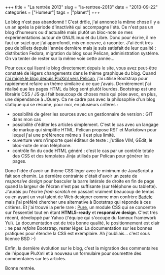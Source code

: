 +++
title = "La rentrée 2013"
slug = "la-rentree-2013"
date = "2013-09-22"
categories = ["Humeur"]
tags = ["planet"]
+++

Le blog n'est pas abandonné ! C'est drôle, j'ai annoncé la même chose il y a
un an après la période d'inactivité qui accompagne l'été. Ce n'est pas un blog
d'humeurs ou d'actualité mais plutôt un bloc-note de mes expérimentations autour
de GNU/Linux et du Libre. Donc pour écrire, il me faut un sujet que j'ai approfondi,
mis en oeuvre, à raconter. J'ai écrit très peu de billets depuis l'année dernière
mais je suis satisfait de leur qualité : distribution Fedora, migration du blog
sous Pelican, administration système. On va tenter de rester sur la même voie
cette année...

Pour ceux qui lisent le blog directement depuis le site, vous avez peut-être
constaté de légers changements dans le thème graphique du blog. Quand [j'ai
migré le blog depuis PluXml vers Pelican](migration-du-blog-sous-pelican.html),
j'ai utilisé Bootstrap pour rapidement refaire un thème similaire à ce que
j'avais. Dernièrement j'ai réalisé que les pages HTML du blog sont plutôt
lourdes. Bootstrap est une librairie CSS / JS qui fait beaucoup de choses mais
qui pèse avec, en plus, une dépendance à JQuery. Ca ne cadre pas avec la philosophie
d'un blog statique qui se résume, pour moi, en plusieurs critères :

*    possibilité de gérer les sources avec un gestionnaire de version : GIT
     dans mon cas
*    possibilité d'éditer les articles simplement. C'est le cas avec un
     langage de markup qui simplifie HTML. Pelican propose RST et Markdown
     pour lequel j'ai une préférence même s'il est plus limité.
*    ouverture vers n'importe quel éditeur de texte : j'utilise VIM, GEdit, le
     bloc-note de mon téléphone.
*    contrôle fin du code HTML généré : c'est le cas par un contrôle totale des
     CSS et des templates Jinja utilisés par Pelican pour générer les pages.


Donc l'idée d'avoir un thème CSS léger avec le minimum de JavaScript a fait son
chemin. La dernière contrainte c'était d'avoir un zeste de *responsive design*
pour basculer la barre latérale de droite en fin de page quand la largeur de l'écran
n'est pas suffisante (sur téléphone ou tablette). J'aurais pu l'écrire *from
scratch* en passant vraiment beaucoup de temps ou en ayant un vrai talent de Web
designer comme mon confrère [Badele](http://blog.jesuislibre.org) mais j'ai préféré
chercher une alternative à Bootstrap qui réponde à ces critères. Et j'ai trouvé la
perle rare : [Pure](http://purecss.io), un module CSS qui se concentre sur
l'essentiel tout en étant **HTML5-ready** et **responsive design**. C'est très
récent, développé par Yahoo (l'équipe qui s'occupe du fameux framework
Yui). La documentation est de très bonne qualité, le positionnement est clair :
ne pas *refaire* Bootstrap, rester léger. La documentation sur les bonnes
pratiques pour étendre la CSS est exemplaire. Ah j'oubliais... c'est sous licence
BSD :-)

Enfin, la dernière évolution sur le blog, c'est la migration des commentaires de l'époque PluXml
et à nouveau un formulaire pour soumettre des commentaires sur les articles.

Bonne rentrée.
